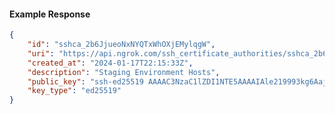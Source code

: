 <!-- Code generated for API Clients. DO NOT EDIT. -->

#### Example Response

```json
{
	"id": "sshca_2b6JjueoNxNYQTxWhOXjEMylqgW",
	"uri": "https://api.ngrok.com/ssh_certificate_authorities/sshca_2b6JjueoNxNYQTxWhOXjEMylqgW",
	"created_at": "2024-01-17T22:15:33Z",
	"description": "Staging Environment Hosts",
	"public_key": "ssh-ed25519 AAAAC3NzaC1lZDI1NTE5AAAAIAle219993kg6AajOQq/dYLBpKAaYanpbwKH9y8Xr7nP",
	"key_type": "ed25519"
}
```
